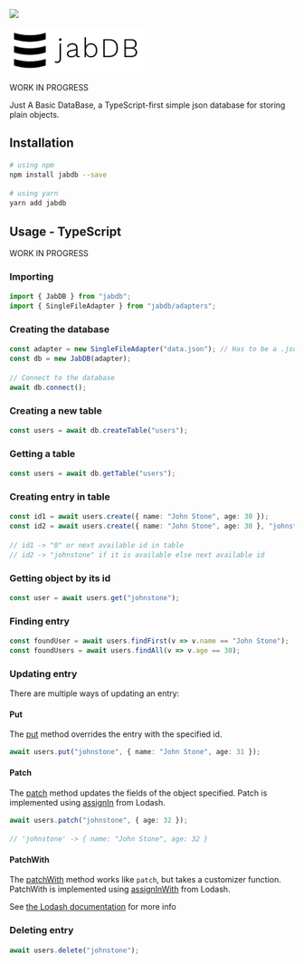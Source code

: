 ![](https://github.com/jollycola/jabDB/workflows/Build/badge.svg)

<img src="media\jabdb_banner.svg" alt="drawing" height="80"/>

WORK IN PROGRESS

Just A Basic DataBase, a TypeScript-first simple json database for storing plain objects.

## Installation

```sh
# using npm
npm install jabdb --save

# using yarn
yarn add jabdb
```

## Usage - TypeScript

WORK IN PROGRESS

### Importing

```typescript
import { JabDB } from "jabdb";
import { SingleFileAdapter } from "jabdb/adapters";
```

### Creating the database

```typescript
const adapter = new SingleFileAdapter("data.json"); // Has to be a .json file
const db = new JabDB(adapter);

// Connect to the database
await db.connect();
```

### Creating a new table

```typescript
const users = await db.createTable("users");
```

### Getting a table

```typescript
const users = await db.getTable("users");
```

### Creating entry in table

```typescript
const id1 = await users.create({ name: "John Stone", age: 30 });
const id2 = await users.create({ name: "John Stone", age: 30 }, "johnstone");

// id1 -> "0" or next available id in table
// id2 -> "johnstone" if it is available else next available id
```

### Getting object by its id

```typescript
const user = await users.get("johnstone");
```

### Finding entry

```typescript
const foundUser = await users.findFirst(v => v.name == "John Stone");
const foundUsers = await users.findAll(v => v.age == 30);
```

### Updating entry

There are multiple ways of updating an entry:

#### Put

The [put](https://jollycola.github.io/jabDB/classes/jabtable.html#put) method overrides the entry with the specified id.

```typescript
await users.put("johnstone", { name: "John Stone", age: 31 });
```

#### Patch

The [patch](https://jollycola.github.io/jabDB/classes/jabtable.html#patch) method updates the fields of the object specified. Patch is implemented using [assignIn](https://lodash.com/docs/#assignIn) from Lodash.

```typescript
await users.patch("johnstone", { age: 32 });

// 'johnstone' -> { name: "John Stone", age: 32 }
```

#### PatchWith

The [patchWith](https://jollycola.github.io/jabDB/classes/jabtable.html#patchwith) method works like `patch`, but takes a customizer function. PatchWith is implemented using [assignInWith](https://lodash.com/docs/#assignInWith) from Lodash.

See [the Lodash documentation](https://lodash.com/docs/#assignInWith) for more info

### Deleting entry

```typescript
await users.delete("johnstone");
```
